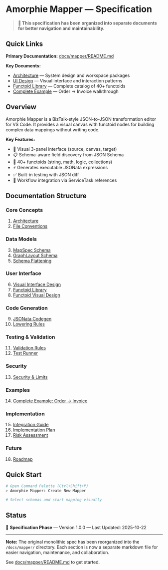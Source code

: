 # Amorphie Mapper — Specification

> **📖 This specification has been organized into separate documents for better navigation and maintainability.**

## Quick Links

**Primary Documentation:** [docs/mapper/README.md](./docs/mapper/README.md)

**Key Documents:**

- [Architecture](./docs/mapper/01-architecture.md) — System design and workspace packages
- [UI Design](./docs/mapper/06-ui-design.md) — Visual interface and interaction patterns
- [Functoid Library](./docs/mapper/07-functoid-library.md) — Complete catalog of 40+ functoids
- [Complete Example](./docs/mapper/14-example-order-invoice.md) — Order → Invoice walkthrough

## Overview

Amorphie Mapper is a BizTalk-style JSON-to-JSON transformation editor for VS Code. It provides a visual canvas with functoid nodes for building complex data mappings without writing code.

**Key Features:**

- 🎨 Visual 3-panel interface (source, canvas, target)
- 📋 Schema-aware field discovery from JSON Schema
- 🧩 40+ functoids (string, math, logic, collections)
- ⚡ Generates executable JSONata expressions
- ✅ Built-in testing with JSON diff
- 🔄 Workflow integration via ServiceTask references

## Documentation Structure

### Core Concepts
1. [Architecture](./docs/mapper/01-architecture.md)
2. [File Conventions](./docs/mapper/02-file-conventions.md)

### Data Models
3. [MapSpec Schema](./docs/mapper/03-mapspec-schema.md)
4. [GraphLayout Schema](./docs/mapper/04-graphlayout-schema.md)
5. [Schema Flattening](./docs/mapper/05-schema-flattening.md)

### User Interface
6. [Visual Interface Design](./docs/mapper/06-ui-design.md)
7. [Functoid Library](./docs/mapper/07-functoid-library.md)
8. [Functoid Visual Design](./docs/mapper/08-functoid-visuals.md)

### Code Generation
9. [JSONata Codegen](./docs/mapper/09-jsonata-codegen.md)
10. [Lowering Rules](./docs/mapper/10-lowering-rules.md)

### Testing & Validation
11. [Validation Rules](./docs/mapper/11-validation.md)
12. [Test Runner](./docs/mapper/12-test-runner.md)

### Security
13. [Security & Limits](./docs/mapper/13-security.md)

### Examples
14. [Complete Example: Order → Invoice](./docs/mapper/14-example-order-invoice.md)

### Implementation
15. [Integration Guide](./docs/mapper/15-integration.md)
16. [Implementation Plan](./docs/mapper/16-implementation-plan.md)
17. [Risk Assessment](./docs/mapper/17-risk-assessment.md)

### Future
18. [Roadmap](./docs/mapper/18-roadmap.md)

## Quick Start

```bash
# Open Command Palette (Ctrl+Shift+P)
> Amorphie Mapper: Create New Mapper

# Select schemas and start mapping visually
```

## Status

📝 **Specification Phase** — Version 1.0.0 — Last Updated: 2025-10-22

---

**Note:** The original monolithic spec has been reorganized into the `/docs/mapper/` directory. Each section is now a separate markdown file for easier navigation, maintenance, and collaboration.

See [docs/mapper/README.md](./docs/mapper/README.md) to get started.

